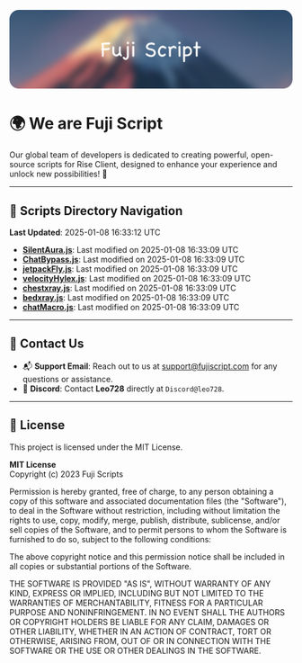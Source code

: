 ![Banner](.github/b.webp)

# 🌍 **We are Fuji Script**

Our global team of developers is dedicated to creating powerful, open-source scripts for Rise Client, designed to enhance your experience and unlock new possibilities! 🌟

---
<!-- SCRIPTS_NAVIGATION_START -->
## 📂 **Scripts Directory Navigation**

**Last Updated**: 2025-01-08 16:33:12 UTC

- **[SilentAura.js](scripts/SilentAura.js)**: Last modified on 2025-01-08 16:33:09 UTC
- **[ChatBypass.js](scripts/ChatBypass.js)**: Last modified on 2025-01-08 16:33:09 UTC
- **[jetpackFly.js](scripts/jetpackFly.js)**: Last modified on 2025-01-08 16:33:09 UTC
- **[velocityHylex.js](scripts/velocityHylex.js)**: Last modified on 2025-01-08 16:33:09 UTC
- **[chestxray.js](scripts/chestxray.js)**: Last modified on 2025-01-08 16:33:09 UTC
- **[bedxray.js](scripts/bedxray.js)**: Last modified on 2025-01-08 16:33:09 UTC
- **[chatMacro.js](scripts/chatMacro.js)**: Last modified on 2025-01-08 16:33:09 UTC

<!-- SCRIPTS_NAVIGATION_END -->

---

## 💬 **Contact Us**  
- 📬 **Support Email**: Reach out to us at [support@fujiscript.com](mailto:support@fujiscript.com) for any questions or assistance.  
- 💬 **Discord**: Contact **Leo728** directly at `Discord@leo728`.

---

## 📜 **License**

This project is licensed under the MIT License.  

**MIT License**  
Copyright (c) 2023 Fuji Scripts  

Permission is hereby granted, free of charge, to any person obtaining a copy of this software and associated documentation files (the "Software"), to deal in the Software without restriction, including without limitation the rights to use, copy, modify, merge, publish, distribute, sublicense, and/or sell copies of the Software, and to permit persons to whom the Software is furnished to do so, subject to the following conditions:  

The above copyright notice and this permission notice shall be included in all copies or substantial portions of the Software.  

THE SOFTWARE IS PROVIDED "AS IS", WITHOUT WARRANTY OF ANY KIND, EXPRESS OR IMPLIED, INCLUDING BUT NOT LIMITED TO THE WARRANTIES OF MERCHANTABILITY, FITNESS FOR A PARTICULAR PURPOSE AND NONINFRINGEMENT. IN NO EVENT SHALL THE AUTHORS OR COPYRIGHT HOLDERS BE LIABLE FOR ANY CLAIM, DAMAGES OR OTHER LIABILITY, WHETHER IN AN ACTION OF CONTRACT, TORT OR OTHERWISE, ARISING FROM, OUT OF OR IN CONNECTION WITH THE SOFTWARE OR THE USE OR OTHER DEALINGS IN THE SOFTWARE.  
